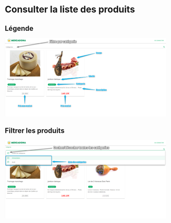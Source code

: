 # Consulter la liste des produits

## Légende

![Légende de l'écran de consultation des produits](../images/legends.png)

## Filtrer les produits

![Filtre des produits par catégorie](../images/filter.png)
